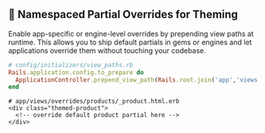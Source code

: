 ## 🎨 Namespaced Partial Overrides for Theming

Enable app-specific or engine-level overrides by prepending view paths at runtime. This allows you to ship default partials in gems or engines and let applications override them without touching your codebase.

```ruby
# config/initializers/view_paths.rb
Rails.application.config.to_prepare do
  ApplicationController.prepend_view_path(Rails.root.join('app','views','overrides'))
end
```

```erb
# app/views/overrides/products/_product.html.erb
<div class="themed-product">
  <!-- override default product partial here -->
</div>
```